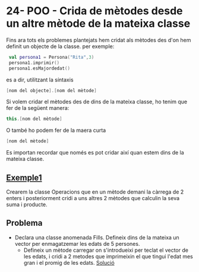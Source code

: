 # 24- POO - Crida de mètodes desde un altre mètode de la mateixa classe

Fins ara tots els problemes plantejats hem cridat als mètodes des d'on hem definit un objecte de la classe. per exemple:

```kotlin
 val persona1 = Persona("Rita",3)
 persona1.imprimir()
 persona1.esMajordedat()
```

es a dir, utilitzant la síntaxis

```kotlin
[nom del objecte].[nom del mètode]
```

Si volem cridar el mètodes des de dins de la mateixa classe, ho tenim que fer de la següent manera:

```kotlin
this.[nom del mètode]
```
O també ho podem fer de la maera curta

```kotlin
[nom del mètode]
```

Es importan recordar que només es pot cridar així quan estem dins de la mateixa classe.

## [Exemple1](https://github.com/marcmoiagese/curskotlin/blob/master/24-POO-Crida_de_metodes_des_d_un_altre_metode_de_la_mateixa_classe/Exemple1/src/main/kotlin/Main.kt)

Crearem la classe Operacions que en un mètode demani la càrrega de 2 enters i posteriorment cridi a uns altres 2 mètodes que calculin la seva suma i producte.

## Problema

- Declara una classe anomenada Fills. Defineix dins de la mateixa un vector per enmagatzemar les edats de 5 persones.
  * Defineix un mètode carregar on s'introdueixi per teclat el vector de les edats, i cridi a 2 metodes que imprimeixin el que tingui l'edat mes gran i el promig de les edats. [Solució](https://github.com/marcmoiagese/curskotlin/tree/master/24-POO-Crida_de_metodes_des_d_un_altre_metode_de_la_mateixa_classe/Problema1)
